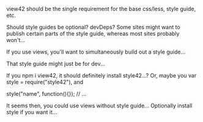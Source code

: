 view42 should be the single requirement for the base css/less, style guide, etc.

Should style guides be optional?  devDeps?
Some sites might want to publish certain parts of the style guide, whereas most sites probably won't...

If you use views, you'll want to simultaneously build out a style guide...

That style guide might just be for dev...

If you npm i view42, it should definitely install style42...?
Or, maybe you var style = require("style42"), and

style("name", function(){}); // ...


It seems then, you could use views without style guide... Optionally install style if you want it...
